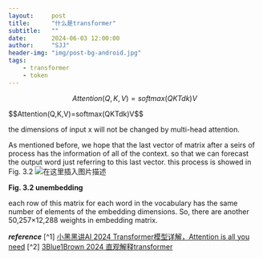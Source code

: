 ```yaml
---
layout:     post
title:      "什么是transformer"
subtitle:   ""
date:       2024-06-03 12:00:00
author:     "SJJ"
header-img: "img/post-bg-android.jpg"
tags:
    - transformer
    - token
---
```


$$Attention(Q,K,V)=softmax(QKTdk)V$$
<p></p>
$$Attention(Q,K,V)=softmax(QKTdk)V$$
<p></p>
the dimensions of input x will not be changed by multi-head attention.

As mentioned before, we hope that the last vector of matrix after a seirs of process has the information of all of the context. so that we can forecast the output word just referring to this last vector. this process is showed in Fig. 3.2
![在这里插入图片描述](https://img-blog.csdnimg.cn/direct/df1a269b282149879d72031de443decc.png)

**Fig. 3.2 unembedding**

each row of this matrix for each word in the vocabulary has the same number of elements of the embedding dimensions. So, there are another 50,257×12,288 weights in embedding matrix.

***reference***
[^1] [小黑黑讲AI 2024 Transformer模型详解，Attention is all you need](https://www.bilibili.com/video/BV14m421u7EM/)
[^2] [3Blue1Brown 2024 直观解释transformer](https://www.bilibili.com/video/BV13z421U7cs)
